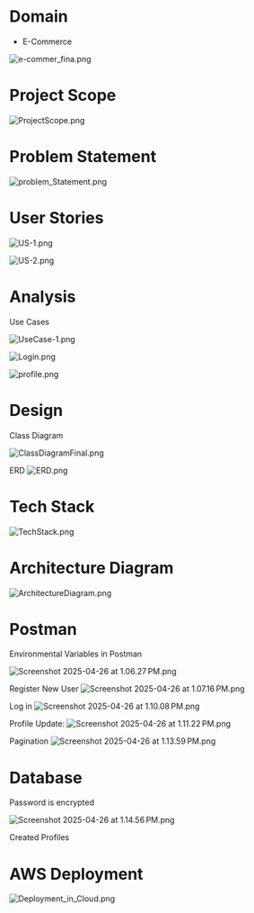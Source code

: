 
# Domain
  - E-Commerce

![e-commer_fina.png](Screenshots/e-commer_fina.png)

# Project Scope

![ProjectScope.png](Screenshots/ProjectScope.png)

# Problem Statement

![problem_Statement.png](Screenshots/problem_Statement.png)

# User Stories

![US-1.png](Screenshots/US-1.png)

![US-2.png](Screenshots/US-2.png)

# Analysis

Use Cases 

![UseCase-1.png](Screenshots/UseCase-1.png)

![Login.png](Screenshots/Login.png)

![profile.png](Screenshots/profile.png)

# Design 

Class Diagram

![ClassDiagramFinal.png](Screenshots/ClassDiagramFinal.png)

ERD
![ERD.png](Screenshots/ERD.png)

# Tech Stack

![TechStack.png](Screenshots/TechStack.png)

# Architecture Diagram

![ArchitectureDiagram.png](Screenshots/ArchitectureDiagram.png)

# Postman
Environmental Variables in Postman

![Screenshot 2025-04-26 at 1.06.27 PM.png](Screenshots/Screenshot%202025-04-26%20at%201.06.27%E2%80%AFPM.png)

Register New User
![Screenshot 2025-04-26 at 1.07.16 PM.png](Screenshots/Screenshot%202025-04-26%20at%201.07.16%E2%80%AFPM.png)

Log in
![Screenshot 2025-04-26 at 1.10.08 PM.png](Screenshots/Screenshot%202025-04-26%20at%201.10.08%E2%80%AFPM.png)

Profile Update:
![Screenshot 2025-04-26 at 1.11.22 PM.png](Screenshots/Screenshot%202025-04-26%20at%201.11.22%E2%80%AFPM.png)

Pagination
![Screenshot 2025-04-26 at 1.13.59 PM.png](Screenshots/Screenshot%202025-04-26%20at%201.13.59%E2%80%AFPM.png)

# Database 
Password is encrypted

![Screenshot 2025-04-26 at 1.14.56 PM.png](Screenshots/Screenshot%202025-04-26%20at%201.14.56%E2%80%AFPM.png)

Created Profiles


# AWS Deployment

![Deployment_in_Cloud.png](Screenshots/Deployment_in_Cloud.png)